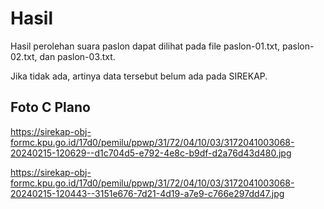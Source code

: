 # Hasil

Hasil perolehan suara paslon dapat dilihat pada file paslon-01.txt, paslon-02.txt, dan paslon-03.txt.

Jika tidak ada, artinya data tersebut belum ada pada SIREKAP.

## Foto C Plano

https://sirekap-obj-formc.kpu.go.id/17d0/pemilu/ppwp/31/72/04/10/03/3172041003068-20240215-120629--d1c704d5-e792-4e8c-b9df-d2a76d43d480.jpg

https://sirekap-obj-formc.kpu.go.id/17d0/pemilu/ppwp/31/72/04/10/03/3172041003068-20240215-120443--3151e676-7d21-4d19-a7e9-c766e297dd47.jpg
